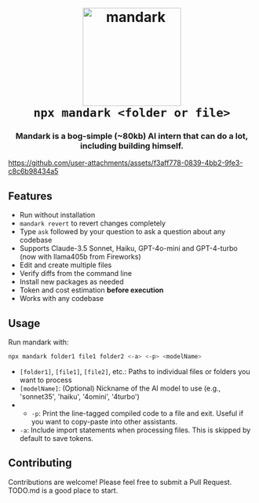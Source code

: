 <h1 align="center">
      <br>
  <a href="https://github.com/hrishioa/mandark"><img src="https://github.com/user-attachments/assets/9f89b648-932b-405c-940f-b423d93d1a23" alt="mandark" width="200"></a>
  <br>
  <code>npx mandark &lt;folder or file&gt;</code>
  <br>
</h1>

<h3 align="center">Mandark is a bog-simple (~80kb) AI intern that can do a lot, including building himself.</h3>



https://github.com/user-attachments/assets/f3aff778-0839-4bb2-9fe3-c8c6b98434a5



## Features

- Run without installation
- `mandark revert` to revert changes completely
- Type `ask` followed by your question to ask a question about any codebase
- Supports Claude-3.5 Sonnet, Haiku, GPT-4o-mini and GPT-4-turbo (now with llama405b from Fireworks)
- Edit and create multiple files
- Verify diffs from the command line
- Install new packages as needed
- Token and cost estimation **before execution**
- Works with any codebase

## Usage

Run mandark with:

```bash
npx mandark folder1 file1 folder2 <-a> <-p> <modelName>
```

- `[folder1]`, `[file1]`, `[file2]`, etc.: Paths to individual files or folders you want to process
- `[modelName]`: (Optional) Nickname of the AI model to use (e.g., 'sonnet35', 'haiku', '4omini', '4turbo')
- - `-p`: Print the line-tagged compiled code to a file and exit. Useful if you want to copy-paste into other assistants.
- `-a`: Include import statements when processing files. This is skipped by default to save tokens.

## Contributing

Contributions are welcome! Please feel free to submit a Pull Request. TODO.md is a good place to start.
